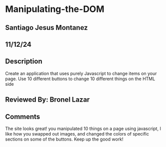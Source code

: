 # Manipulating-the-DOM

## Santiago Jesus Montanez

## 11/12/24

## Description

Create an application that uses purely Javascript to change items on your page.
Use 10 different buttons to change 10 different things on the HTML side

## Reviewed By: Bronel Lazar

## Comments
The site looks great! you manipulated 10 things on a page using javascript, I like how you swapped out images, and changed the colors of specific sections on some of the buttons. Keep up the good work!
